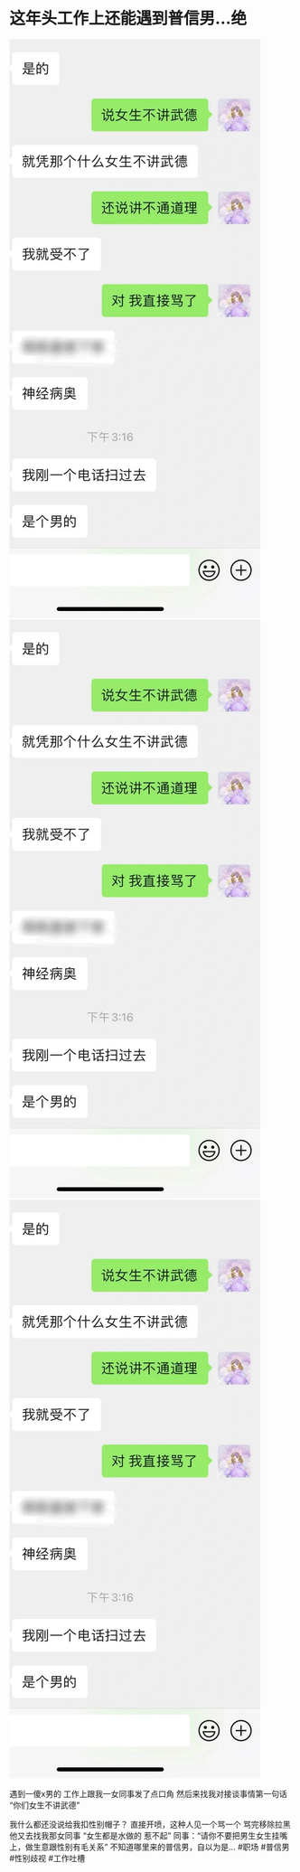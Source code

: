# 这年头工作上还能遇到普信男…绝

![](img/435a80b7-ba41-47d7-8861-c72dbd2081b9.jpg)
![](img/6a99e688-32bd-4a6c-991a-cfd11d1c2a53.jpg)
![](img/fab95f2b-f6e5-4c3e-bd93-7d3765d68d21.jpg)

遇到一傻x男的
工作上跟我一女同事发了点口角
然后来找我对接谈事情第一句话
“你们女生不讲武德”
 
我什么都还没说给我扣性别帽子？
直接开喷，这种人见一个骂一个
骂完移除拉黑他又去找我那女同事
“女生都是水做的 惹不起”
同事：“请你不要把男生女生挂嘴上，做生意跟性别有毛关系”
不知道哪里来的普信男，自以为是…
#职场 #普信男 #性别歧视 #工作吐槽